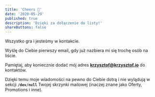 ```yaml
---
title: 'Cheers 🖖'
date: '2020-05-29'
published: true
description: 'Dzięki za dołączenie do listy!'
shareButtons: false
---
```


Wszystko gra i jesteśmy w kontakcie.

Wyślę do Ciebie pierwszy email, gdy już nazbiera mi się trochę osób na liście.

Pamiętaj, aby koniecznie dodać mój adres **krzysztof@krzysztof.io** do kontaktów.

Dzięki temu moje wiadomości na pewno do Ciebie dotrą i nie wylądują w sekcji **`/dev/null`** Twojej skrzynki mailowej (inaczej znane jako Oferty, Promotions i inne).
